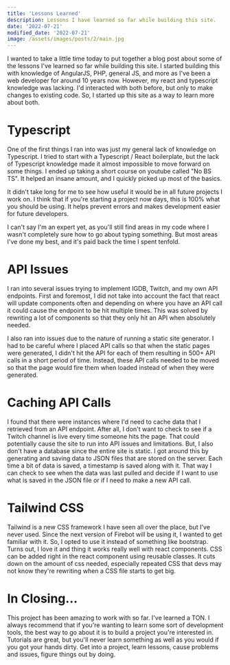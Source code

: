 ```yaml
---
title: 'Lessons Learned'
description: Lessons I have learned so far while building this site.
date: '2022-07-21'
modified_date: '2022-07-21'
image: /assets/images/posts/2/main.jpg
---
```


I wanted to take a little time today to put together a blog post about some of the lessons I've learned so far while building this site. I started building this with knowledge of AngularJS, PHP, general JS, and more as I've been a web developer for around 10 years now. However, my react and typescript knowledge was lacking. I'd interacted with both before, but only to make changes to existing code. So, I started up this site as a way to learn more about both.

# Typescript
One of the first things I ran into was just my general lack of knowledge on Typescript. I tried to start with a Typescript / React boilerplate, but the lack of Typescript knowledge made it almost impossible to move forward on some things. I ended up taking a short course on youtube called "No BS TS". It helped an insane amount, and I quickly picked up most of the basics.

It didn't take long for me to see how useful it would be in all future projects I work on. I think that if you're starting a project now days, this is 100% what you should be using. It helps prevent errors and makes development easier for future developers.

I can't say I'm an expert yet, as you'll still find areas in my code where I wasn't completely sure how to go about typing something. But most areas I've done my best, and it's paid back the time I spent tenfold.

# API Issues
I ran into several issues trying to implement IGDB, Twitch, and my own API endpoints. First and foremost, I did not take into account the fact that react will update components often and depending on where you have an API call it could cause the endpoint to be hit multiple times. This was solved by rewriting a lot of components so that they only hit an API when absolutely needed.

I also ran into issues due to the nature of running a static site generator. I had to be careful where I placed API calls so that when the static pages were generated, I didn't hit the API for each of them resulting in 500+ API calls in a short period of time. Instead, these API calls needed to be moved so that the page would fire them when loaded instead of when they were generated.

# Caching API Calls
I found that there were instances where I'd need to cache data that I retrieved from an API endpoint. After all, I don't want to check to see if a Twitch channel is live every time someone hits the page. That could potentially cause the site to run into API issues and limitations. But, I also don't have a database since the entire site is static. I got around this by generating and saving data to JSON files that are stored on the server. Each time a bit of data is saved, a timestamp is saved along with it. That way I can check to see when the data was last pulled and decide if I want to use what is saved in the JSON file or if I need to make a new API call.

# Tailwind CSS
Tailwind is a new CSS framework I have seen all over the place, but I've never used. Since the next version of Firebot will be using it, I wanted to get familiar with it. So, I opted to use it instead of something like bootstrap. Turns out, I love it and thing it works really well with react components. CSS can be added right in the react component using reusable classes. It cuts down on the amount of css needed, especially repeated CSS that devs may not know they're rewriting when a CSS file starts to get big.

# In Closing...
This project has been amazing to work with so far. I've learned a TON. I always recommend that if you're wanting to learn some sort of development tools, the best way to go about it is to build a project you're interested in. Tutorials are great, but you'll never learn something as well as you would if you got your hands dirty. Get into a project, learn lessons, cause problems and issues, figure things out by doing.